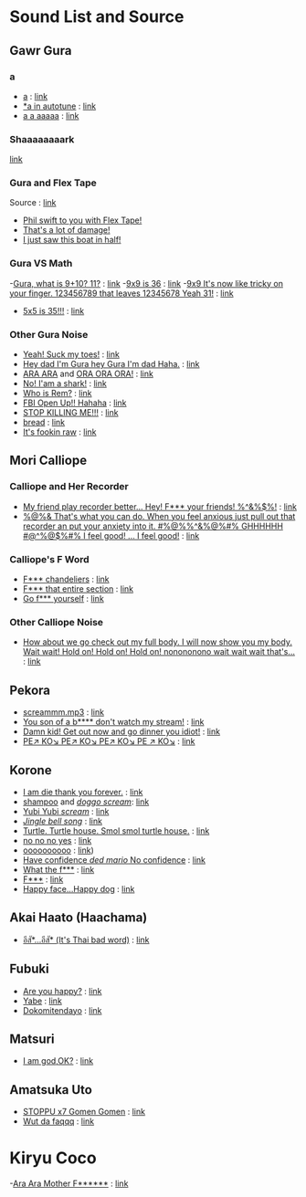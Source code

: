 
# Sound List and Source

## Gawr Gura
### a

- [a](gura/a.mp3) : [link](https://www.youtube.com/watch?v=1Uzw1Zr1FE4)
- [*a in autotune](gura/a-in-autotune.mp3) : [link](https://www.youtube.com/watch?v=47z7Gb66dDs)
- [a a aaaaa](gura/a-a-aaaaa.mp3) : [link](https://youtu.be/lbatU6g8DlM)

### Shaaaaaaaark

[link](https://www.youtube.com/watch?v=pqTSvylD550)

### Gura and Flex Tape

Source : [link](https://www.youtube.com/watch?v=3SlheXtia5I)

- [Phil swift to you with Flex Tape!](gura/phil-swift-to-you-with-flex-tape.mp3)
- [That's a lot of damage!](gura/thats-a-lot-of-damage.mp3)
- [I just saw this boat in half!](gura/i-just-saw-this-boat-in-half.mp3)

### Gura VS Math

-[Gura, what is 9+10? 11?](gura/gura-what-is-nine-plus-ten-eleven.mp3) : [link](https://www.youtube.com/watch?v=0L0y9KrteMU)
-[9x9 is 36](gura/nine-time-nine-is-thirty-six.mp3) : [link](https://www.youtube.com/watch?v=zOdBO8WQAEc)
-[9x9 It's now like tricky on your finger. 123456789 that leaves 12345678 Yeah 31!](gura/nine-time-nine-its-tricky-on-your-finger-123456789-12345678-thirty-one.mp3) : [link](https://www.youtube.com/watch?v=zOdBO8WQAEc)
- [5x5 is 35!!!](gura/five-time-five-is-thirty-five.mp3) : [link](https://youtu.be/YzbEWyc_3Gs)

### Other Gura Noise

- [Yeah! Suck my toes!](gura/yeah-suck-my-toes.mp3) : [link](https://www.youtube.com/watch?v=GrocXhe9W1s)
- [Hey dad I'm Gura hey Gura I'm dad Haha.](gura/hey-dad-im-gura-hey-gura-im-dad-haha.mp3) : [link](https://www.youtube.com/watch?v=s77qUcn8iL4)
- [ARA ARA](gura/ara-ara.mp3) and [ORA ORA ORA!](ora-ora-ora.mp3) : [link](https://www.youtube.com/watch?v=HUOYlNzCmeo)
- [No! I'am a shark!](gura/no-iam-a-shark.mp3) : [link](https://www.youtube.com/watch?v=g5XbOxU9CkU)
- [Who is Rem?](gura/who-is-rem.mp3) : [link](https://www.youtube.com/watch?v=DJR9CRkXpbc)
- [FBI Open Up!! Hahaha](gura/fbi-open-up.mp3) : [link](https://www.youtube.com/watch?v=8FQpmS9nwic)
- [STOP KILLING ME!!!](gura/stop-killing-me.mp3) : [link](https://www.youtube.com/watch?v=AJEUcX-BUoo)
- [bread](gura/bread.mp3) : [link](https://www.youtube.com/watch?v=OX_cieIA1Ww)
- [It's fookin raw](gura/its-fookin-raw.mp3) : [link](https://www.youtube.com/watch?v=w59iZCdNtS0)

## Mori Calliope

### Calliope and Her Recorder

- [My friend play recorder better... Hey! F*** your friends! %^&%$%!](calliope/my-friend-play-recorder-better-hey-fuck-your-friend.mp3) : [link](https://www.youtube.com/watch?v=MO9O3y965Zw)
- [%@%& That's what you can do. When you feel anxious just pull out that recorder an put your anxiety into it. #%@%%^&%@%#% GHHHHHH #@^%@$%#% I feel good! ... I feel good!](calliope/when-you-feel-anxious-just-pull-out-that-recorder-and-put-your-anxiety-into-it.mp3) : [link](https://www.youtube.com/watch?v=z-1bvIWe_Zo)

### Calliope's F Word

- [F*** chandeliers](calliope/fuck-chandeliers.mp3) : [link](https://youtu.be/95qe-rozbd0)
- [F*** that entire section](calliope/fuck-that-entire-section.mp3) : [link](https://youtu.be/95qe-rozbd0)
- [Go f*** yourself](calliope/go-fuck-yourself.mp3) : [link](https://youtu.be/95qe-rozbd0)

### Other Calliope Noise

- [How about we go check out my full body. I will now show you my body. Wait wait! Hold on! Hold on! Hold on! nonononono wait wait wait that's...](calliope/i-will-now-show-you-my-body.mp3) : [link](https://www.youtube.com/watch?v=sCItRC6bxZE&list=LL&index=11)

## Pekora

- [screammm.mp3](peko/screammm.mp3) : [link](https://www.youtube.com/watch?v=W-0WSIcPQ2I&t=30s)
- [You son of a b**** don't watch my stream!](peko/you-son-of-a-bitch-dont-watch-my-stream.mp3) : [link](https://www.youtube.com/watch?v=6m2ECND7VrY)
- [Damn kid! Get out now and go dinner you idiot!](peko/damn-kid-get-out-now-and-go-dinner-you-idiot.mp3) : [link](https://www.youtube.com/watch?v=6m2ECND7VrY)
- [PE↗️ KO↘️ PE↗️ KO↘️ PE↗️ KO↘️ PE ↗️ KO↘️](peko/pe-ko-pe-ko-pe-ko-pe-ko.mp3) : [link](https://youtu.be/f5mSy49yx6s)

## Korone

- [I am die thank you forever.](korone/i-am-die-thank-you-forever.mp3) : [link](https://www.youtube.com/watch?v=Oe_wHf4_TKo)
- [shampoo](korone/shampoo.mp3) and [*doggo scream*](korone/scream.mp3): [link](https://www.youtube.com/watch?v=PMHeQFqFin0)
- [Yubi Yubi *scream*](korone/yubi-yubi-scream.mp3) : [link](https://www.youtube.com/watch?v=sowESlcktC8)
- [*Jingle bell song*](korone/jingle-bell.mp3) : [link](https://youtu.be/ujFyKWeAdrI)
- [Turtle. Turtle house. Smol smol turtle house.](korone/turtle-turtle-house-smol-smol-turtle-house.mp3) : [link](https://www.youtube.com/watch?v=P7hDL1ezhP4)
- [no no no yes](korone/no-no-no-yes.mp3) : [link](https://www.youtube.com/watch?v=zb9ZQl3iOfU)
- [oooooooooo](korone/o.mp3) : [link](https://www.youtube.com/watch?v=_yGoYNkAjvY))
- [Have confidence *ded mario* No confidence](https://www.youtube.com/watch?v=RYSCo5NsYdE) : [link](https://www.youtube.com/watch?v=RYSCo5NsYdE)
- [What the f***](korone/what-the-fuck.mp3) : [link](https://youtu.be/8ID2hI_4YPU)
- [F***](korone/fuck.mp3) : [link](https://youtu.be/8ID2hI_4YPU)
- [Happy face...Happy dog](korone/happy-face-happy-dog.mp3) : [link](https://www.youtube.com/watch?v=3D7TLzrQl1w)

## Akai Haato (Haachama)

- [อีสั*...อีสั* (It's Thai bad word)](haachama/esuk-esuk.mp3) : [link](https://www.youtube.com/watch?v=QVF12zOyuQk)

## Fubuki

- [Are you happy?](fubuki/are-you-happy.mp3) : [link](https://www.youtube.com/watch?v=cCqrJEcncyc)
- [Yabe](fubuki/yabe.mp3) : [link](https://www.youtube.com/watch?v=TUDxCh3TXWY)
- [Dokomitendayo](fubuki/doko-mitedayo.mp3) : [link](https://www.youtube.com/watch?v=iUsecpG2bWI)

## Matsuri

- [I am god,OK?](matsuri/im-god-ok.mp3) : [link](https://www.youtube.com/watch?v=Nd5ieJcM_Tg)

## Amatsuka Uto

- [STOPPU x7 Gomen Gomen](uto/stoppu-stoppu-stoppu-stoppu-stoppu-gomen.mp3) : [link](https://www.youtube.com/watch?v=5kLWkn9vq9U)
- [Wut da faqqq](uto/wut-da-faq.mp3) : [link](https://www.youtube.com/watch?v=Qc_7y-oZyy8)

# Kiryu Coco

-[Ara Ara Mother F******](coco/ara-ara-mother-fucker.mp3) : [link](https://www.youtube.com/watch?v=GM0X2Er3Trw)